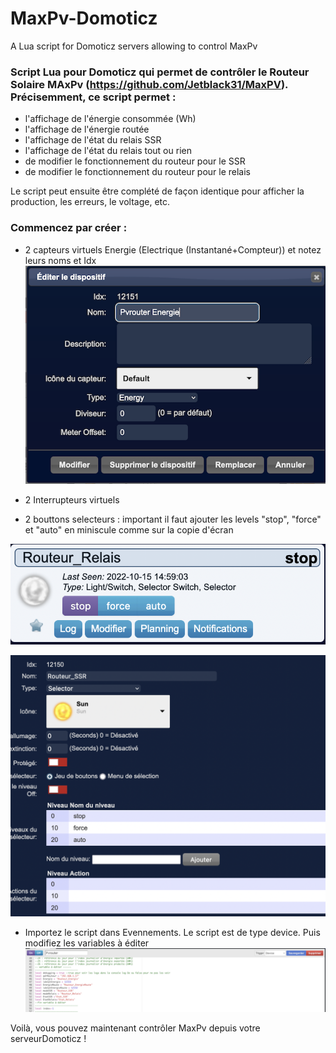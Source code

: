 # MaxPv-Domoticz
A Lua script for Domoticz servers allowing to control MaxPv

### Script Lua pour Domoticz qui permet de contrôler le Routeur Solaire MAxPv (https://github.com/Jetblack31/MaxPV). Précisemment, ce script permet :
* l'affichage de l'énergie consommée (Wh)
* l'affichage de l'énergie routée
* l'affichage de l'état du relais SSR
* l'affichage de l'état du relais tout ou rien
* de modifier le fonctionnement du routeur pour le SSR
* de modifier le fonctionnement du routeur pour le relais

Le script peut ensuite être complété de façon identique pour afficher la production, les erreurs, le voltage, etc.

### Commencez par créer :
* 2 capteurs virtuels Energie (Electrique (Instantané+Compteur)) et notez leurs noms et Idx
![Capteur virtuel Energie](https://raw.githubusercontent.com/sebsalva/MaxPv-Domoticz/main/fig/energie.png)

* 2 Interrupteurs virtuels
* 2 bouttons selecteurs : important il faut ajouter les levels "stop", "force" et "auto" en miniscule comme sur la copie d'écran

![Capteur virtuel Energie](https://raw.githubusercontent.com/sebsalva/MaxPv-Domoticz/main/fig/selecteur.png)

![Capteur virtuel Energie](https://raw.githubusercontent.com/sebsalva/MaxPv-Domoticz/main/fig/selecteur2.png)

* Importez le script dans Evennements. Le script est de type device. Puis modifiez les variables à éditer
![Capteur virtuel Energie](https://raw.githubusercontent.com/sebsalva/MaxPv-Domoticz/main/fig/code.png)


Voilà, vous pouvez maintenant contrôler MaxPv depuis votre serveurDomoticz !
